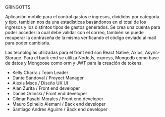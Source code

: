 GRINGOTTS

Aplicación mobile para el control gastos e ingresos, divididos por categoría y tipo, también nos da una estadísticas basándonos en el total de los ingresos y los distintos tipos de gastos generados. Se crea una cuenta para poder acceder la cual debe validar con el correo, también se puede recuperar la contraseña de la misma verificando el código enviado al mail para poder cambiarla.

Las tecnologías utilizadas para el front end son React Native, Axios, Async-Storage. Para el back end se utiliza NodeJs, express, Mongodb como base de datos y Mongoose como orm y JWT para la creación de tokens.

- Kelly Charra / Team Leader
- Dante Sandoval / Proyect Manager
- Alexis Mscs / Diseño UX UI
- Alan Zurita / Front end developer
- Daniel Orlinski / Front end developer
- Gilmar Fasabi Morales / Front end developer
- Mauro Spinello Alemani / Back end developer
- Santiago Andres Aguirre / Back end developer
